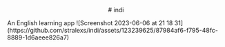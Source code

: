 <p align="center">
# indi
</p>
An English learning app
![Screenshot 2023-06-06 at 21 18 31](https://github.com/stralexs/indi/assets/123239625/87984af6-f795-48fc-8889-1d6aeee826a7)
